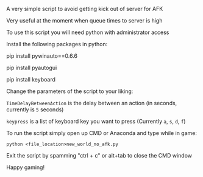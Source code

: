 
A very simple script to avoid getting kick out of server for AFK

Very useful at the moment when queue times to server is high

To use this script you will need python with administrator access

Install the following packages in python:

pip install pywinauto==0.6.6

pip install pyautogui

pip install keyboard

Change the parameters of the script to your liking:

`TimeDelayBetweenAction` is the delay between an action (in seconds, currently is `5` seconds)

`keypress` is a list of keyboard key you want to press (Currently `a`, `s`, `d`, `f`)


To run the script simply open up CMD or Anaconda and type while in game:

`python <file_location>new_world_no_afk.py`


Exit the script by spamming "ctrl + c" or alt+tab to close the CMD window


Happy gaming!


